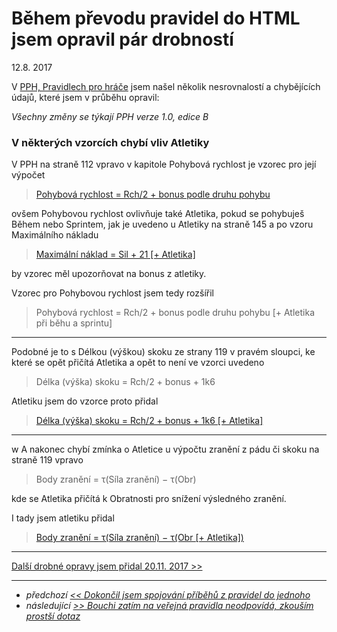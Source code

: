 # Během převodu pravidel do HTML jsem opravil pár drobností

12.8. 2017

V [PPH, Pravidlech pro hráče](https://pph.drdplus.info) jsem našel několik nesrovnalostí a chybějících údajů, které jsem v průběhu opravil:

*Všechny změny se týkají PPH verze 1.0, edice B*

### V některých vzorcích chybí vliv Atletiky

V PPH na straně 112 vpravo v kapitole Pohybová rychlost je vzorec pro její výpočet
> [Pohybová rychlost = Rch/2 + bonus podle druhu pohybu](https://pph.drdplus.info/#vypocet_pohybove_rychlosti)

ovšem Pohybovou rychlost ovlivňuje také Atletika, pokud se pohybuješ Během nebo Sprintem,
jak je uvedeno u Atletiky na straně 145 a po vzoru Maximálního nákladu
> [Maximální náklad = Sil + 21 [+ Atletika]](https://pph.drdplus.info/#vypocet_maximalniho_nakladu)

by vzorec měl upozorňovat na bonus z atletiky.

Vzorec pro Pohybovou rychlost jsem tedy rozšířil
> Pohybová rychlost = Rch/2 + bonus podle druhu pohybu [+ Atletika při běhu a sprintu]

---

Podobné je to s Délkou (výškou) skoku ze strany 119 v pravém sloupci, ke které se opět přičítá Atletika a opět to není
ve vzorci uvedeno
> Délka (výška) skoku = Rch/2 + bonus + 1k6

Atletiku jsem do vzorce proto přidal

> [Délka (výška) skoku = Rch/2 + bonus + 1k6 [+ Atletika]](https://pph.drdplus.info/#vypocet_delky_a_vysky_skoku)

---
w
A nakonec chybí zmínka o Atletice u výpočtu zranění z pádu či skoku na straně 119 vpravo
> Body zranění = τ(Síla zranění) − τ(Obr)

kde se Atletika přičítá k Obratnosti pro snížení výsledného zranění.

I tady jsem atletiku přidal
> [Body zranění = τ(Síla zranění) − τ(Obr [+ Atletika])](https://pph.drdplus.info/#vypocet_zraneni_pri_padu)

---

[Další drobné opravy jsem přidal 20.11. 2017 >>](11-20-2017-opraveny-dalsi-drobne-nejasnosti.md)

---

- *předchozí [<< Dokončil jsem spojování příběhů z pravidel do jednoho](8-11-2017-dokoncil-jsem-sjednocovani-pribehu.md)*
- *následující [>> Bouchi zatím na veřejná pravidla neodpovídá, zkouším prostší dotaz](11-11-2017-zkracuji_dotaz_na_snizeni_latky_pro_odpoved.md)*